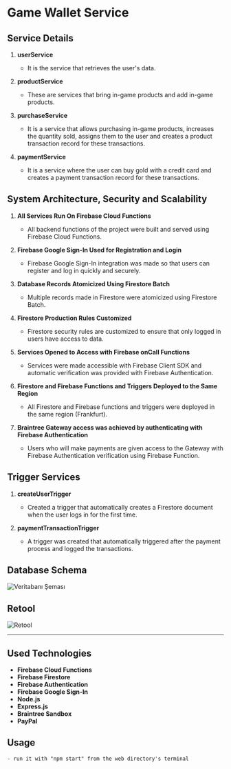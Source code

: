 # Game Wallet Service
     
## Service Details

1. **userService**
   - It is the service that retrieves the user's data.
     
2. **productService**
   - These are services that bring in-game products and add in-game products.

3. **purchaseService**
   - It is a service that allows purchasing in-game products, increases the quantity sold, assigns them to the user and creates a product transaction record for these transactions.

4. **paymentService**
   - It is a service where the user can buy gold with a credit card and creates a payment transaction record for these transactions.

## System Architecture, Security and Scalability

1. **All Services Run On Firebase Cloud Functions**
   - All backend functions of the project were built and served using Firebase Cloud Functions.

2. **Firebase Google Sign-In Used for Registration and Login**
   - Firebase Google Sign-In integration was made so that users can register and log in quickly and securely.

3. **Database Records Atomicized Using Firestore Batch**
   - Multiple records made in Firestore were atomicized using Firestore Batch.

4. **Firestore Production Rules Customized**
   - Firestore security rules are customized to ensure that only logged in users have access to data.

5. **Services Opened to Access with Firebase onCall Functions**
   - Services were made accessible with Firebase Client SDK and automatic verification was provided with Firebase Authentication.

6. **Firestore and Firebase Functions and Triggers Deployed to the Same Region**
   - All Firestore and Firebase functions and triggers were deployed in the same region (Frankfurt).

7. **Braintree Gateway access was achieved by authenticating with Firebase Authentication**
   - Users who will make payments are given access to the Gateway with Firebase Authentication verification using Firebase Function.

## Trigger Services

1. **createUserTrigger**
   - Created a trigger that automatically creates a Firestore document when the user logs in for the first time.

2. **paymentTransactionTrigger**
   - A trigger was created that automatically triggered after the payment process and logged the transactions.

## Database Schema

![Veritabanı Şeması](dbschema.png)

## Retool

![Retool](retool.png)

---

## Used Technologies

- **Firebase Cloud Functions**
- **Firebase Firestore**
- **Firebase Authentication**
- **Firebase Google Sign-In**
- **Node.js**
- **Express.js**
- **Braintree Sandbox**
- **PayPal**

## Usage

    - run it with "npm start" from the web directory's terminal
